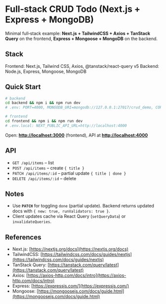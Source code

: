 # Full‑stack CRUD Todo (Next.js + Express + MongoDB)

Minimal full‑stack example: **Next.js + TailwindCSS + Axios + TanStack Query** on the frontend, **Express + Mongoose + MongoDB** on the backend.

## Stack

Frontend: Next.js, Tailwind CSS, Axios, @tanstack/react-query v5
Backend: Node.js, Express, Mongoose, MongoDB

## Quick Start

```bash
# backend
cd backend && npm i && npm run dev
# .env: PORT=4000, MONGODB_URI=mongodb://127.0.0.1:27017/crud_demo, CORS_ORIGIN=http://localhost:3000

# frontend
cd frontend && npm i && npm run dev
# .env.local: NEXT_PUBLIC_API_URL=http://localhost:4000
```

Open: **[http://localhost:3000](http://localhost:3000)** (frontend), API at **[http://localhost:4000](http://localhost:4000)**

## API

- `GET /api/items` – list
- `POST /api/items` – create `{ title }`
- `PATCH /api/items/:id` – partial update `{ title | done }`
- `DELETE /api/items/:id` – delete

## Notes

- Use **`PATCH`** for toggling `done` (partial update). Backend returns updated docs with `{ new: true, runValidators: true }`.
- Client updates cache via React Query (`setQueryData`) or `invalidateQueries`.

## References

- Next.js: [https://nextjs.org/docs](https://nextjs.org/docs)
- TailwindCSS: [https://tailwindcss.com/docs/guides/nextjs](https://tailwindcss.com/docs/guides/nextjs)
- TanStack Query: [https://tanstack.com/query/latest](https://tanstack.com/query/latest)
- Axios: [https://axios-http.com/docs/intro](https://axios-http.com/docs/intro)
- Express: [https://expressjs.com/](https://expressjs.com/)
- Mongoose: [https://mongoosejs.com/docs/guide.html](https://mongoosejs.com/docs/guide.html)
